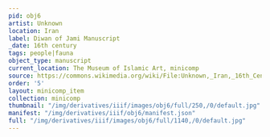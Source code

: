 ```yaml
---
pid: obj6
artist: Unknown
location: Iran
label: Diwan of Jami Manuscript
_date: 16th century
tags: people|fauna
object_type: manuscript
current_location: The Museum of Islamic Art, minicomp
source: https://commons.wikimedia.org/wiki/File:Unknown,_Iran,_16th_Century_-_Diwan_of_Jami_Manuscript_-_Google_Art_Project.jpg
order: '5'
layout: minicomp_item
collection: minicomp
thumbnail: "/img/derivatives/iiif/images/obj6/full/250,/0/default.jpg"
manifest: "/img/derivatives/iiif/obj6/manifest.json"
full: "/img/derivatives/iiif/images/obj6/full/1140,/0/default.jpg"
---
```

